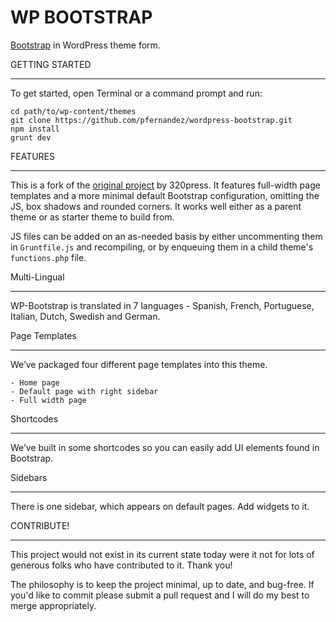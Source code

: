 WP BOOTSTRAP
===================

[Bootstrap](http://getbootstrap.com) in WordPress theme form.


GETTING STARTED
_______________

To get started, open Terminal or a command prompt and run:

	cd path/to/wp-content/themes
	git clone https://github.com/pfernandez/wordpress-bootstrap.git
	npm install
	grunt dev

FEATURES
________

This is a fork of the [original project](https://github.com/320press/wordpress-bootstrap) by 320press. It features full-width page templates and a more minimal default Bootstrap configuration, omitting the JS, box shadows and rounded corners. It works well either as a parent theme or as starter theme to build from.

JS files can be added on an as-needed basis by either uncommenting them in `Gruntfile.js` and recompiling, or by enqueuing them in a child theme's `functions.php` file.

Multi-Lingual
_____________

WP-Bootstrap is translated in 7 languages - Spanish, French, Portuguese, Italian, Dutch, Swedish and German. 

Page Templates
______________

We’ve packaged four different page templates into this theme.

    - Home page
    - Default page with right sidebar
    - Full width page

Shortcodes
__________

We’ve built in some shortcodes so you can easily add UI elements found in Bootstrap.

Sidebars
________

There is one sidebar, which appears on default pages. Add widgets to it.

CONTRIBUTE!
___________

This project would not exist in its current state today were it not for lots of generous folks who have contributed to it. Thank you! 

The philosophy is to keep the project minimal, up to date, and bug-free. If you'd like to commit please submit a pull request and I will do my best to merge appropriately. 
